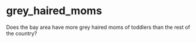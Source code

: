 # grey_haired_moms
Does the bay area have more grey haired moms of toddlers than the rest of the country?
